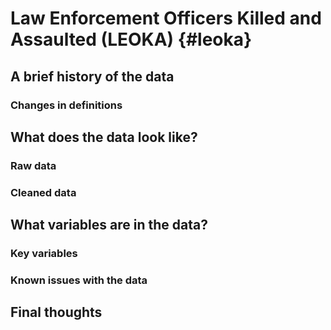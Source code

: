 # Law Enforcement Officers Killed and Assaulted (LEOKA) {#leoka}



## A brief history of the data

### Changes in definitions

## What does the data look like?

### Raw data

### Cleaned data

## What variables are in the data?

### Key variables

### Known issues with the data

## Final thoughts

